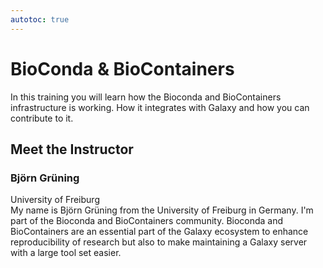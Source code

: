 ```yaml
---
autotoc: true
---
```


<slot name="/events/gcc2024/header" />
<div class="text-center">

# BioConda & BioContainers

</div>

In this training you will learn how the Bioconda and BioContainers infrastructure is working. How it integrates with Galaxy and how you can contribute to it.

## Meet the Instructor

### Björn Grüning

University of Freiburg <br>
My name is Björn Grüning from the University of Freiburg in Germany. I'm part of the Bioconda and BioContainers community. Bioconda and BioContainers are an essential part of the Galaxy ecosystem to enhance reproducibility of research but also to make maintaining a Galaxy server with a large tool set easier.

